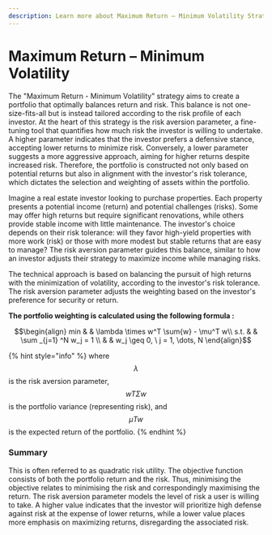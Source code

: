 ```yaml
---
description: Learn more about Maximum Return – Minimum Volatility Strategy
---
```


# Maximum Return – Minimum Volatility

The "Maximum Return - Minimum Volatility" strategy aims to create a portfolio that optimally balances return and risk. This balance is not one-size-fits-all but is instead tailored according to the risk profile of each investor. At the heart of this strategy is the risk aversion parameter, a fine-tuning tool that quantifies how much risk the investor is willing to undertake. A higher parameter indicates that the investor prefers a defensive stance, accepting lower returns to minimize risk. Conversely, a lower parameter suggests a more aggressive approach, aiming for higher returns despite increased risk. Therefore, the portfolio is constructed not only based on potential returns but also in alignment with the investor's risk tolerance, which dictates the selection and weighting of assets within the portfolio.

Imagine a real estate investor looking to purchase properties. Each property presents a potential income (return) and potential challenges (risks). Some may offer high returns but require significant renovations, while others provide stable income with little maintenance. The investor's choice depends on their risk tolerance: will they favor high-yield properties with more work (risk) or those with more modest but stable returns that are easy to manage? The risk aversion parameter guides this balance, similar to how an investor adjusts their strategy to maximize income while managing risks.

The technical approach is based on balancing the pursuit of high returns with the minimization of volatility, according to the investor's risk tolerance. The risk aversion parameter adjusts the weighting based on the investor's preference for security or return.

**The portfolio weighting is calculated using the following formula :**&#x20;

$$\begin{align}         min  & & \lambda \times w^T \sum{w} - \mu^T w\\         s.t. & & \sum _{j=1} ^N w_j = 1 \\              & & w_j \geq 0, \ j = 1, \dots, N     \end{align}$$

{% hint style="info" %}
where $$λ$$ is the risk aversion parameter, $$wTΣw$$ is the portfolio variance (representing risk), and $$μTw$$ is the expected return of the portfolio.
{% endhint %}

### **Summary**&#x20;

This is often referred to as quadratic risk utility. The objective function consists of both the portfolio return and the risk. Thus, minimising the objective relates to minimising the risk and correspondingly maximising the return. The risk aversion parameter models the level of risk a user is willing to take. A higher value indicates that the investor will prioritize high defense against risk at the expense of lower returns, while a lower value places more emphasis on maximizing returns, disregarding the associated risk.&#x20;
